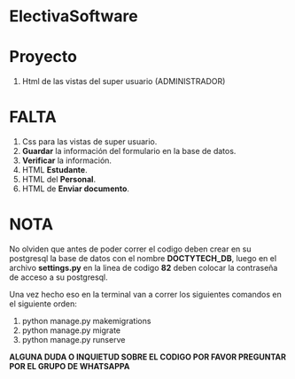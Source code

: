 # ElectivaSoftware

# Proyecto
1. Html de las vistas del super usuario (ADMINISTRADOR) 

# FALTA

1. Css para las vistas de super usuario.
2. **Guardar** la información del formulario en la base de datos.
3. **Verificar** la información.
4. HTML **Estudante**.
4. HTML del **Personal**.
4. HTML de **Enviar documento**.

# NOTA 
No olviden que antes de poder correr el codigo deben crear en su postgresql la base de datos con el nombre **DOCTYTECH_DB**, 
luego en el archivo **settings.py** en la linea de codigo **82** deben colocar la contraseña de acceso a su postgresql.

Una vez hecho eso en la terminal van a correr los siguientes comandos en el siguiente orden:

1. python manage.py makemigrations
2. python manage.py migrate
3. python manage.py runserve

**ALGUNA DUDA O INQUIETUD SOBRE EL CODIGO POR FAVOR PREGUNTAR POR EL GRUPO DE WHATSAPPA**



